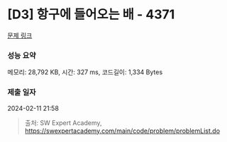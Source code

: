 # [D3] 항구에 들어오는 배 - 4371 

[문제 링크](https://swexpertacademy.com/main/code/problem/problemDetail.do?contestProbId=AWMedCxalW8DFAXd) 

### 성능 요약

메모리: 28,792 KB, 시간: 327 ms, 코드길이: 1,334 Bytes

### 제출 일자

2024-02-11 21:58



> 출처: SW Expert Academy, https://swexpertacademy.com/main/code/problem/problemList.do